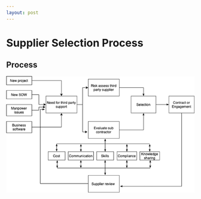 ```yaml
---
layout: post
---
```


# Supplier Selection Process

## Process

![supplier selection process](images/supplier-selection-process.png)

